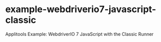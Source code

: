 # example-webdriverio7-javascript-classic
Applitools Example: WebdriverIO 7 JavaScript with the Classic Runner
